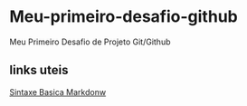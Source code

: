 # Meu-primeiro-desafio-github
Meu Primeiro Desafio de Projeto Git/Github

## links uteis

[Sintaxe Basica Markdonw](https://markdown.net.br/sintaxe-basica/)
